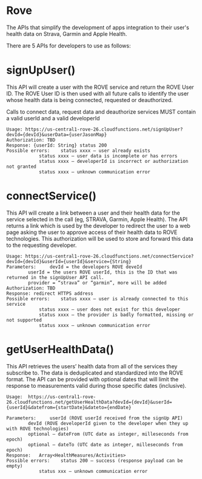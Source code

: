 # Rove
The APIs that simplify the development of apps integration to their user's health data on Strava, Garmin and Apple Health.

There are 5 APIs for developers to use as follows:

# signUpUser()

This API will create a user with the ROVE service and return the ROVE User ID.  The ROVE User ID is then used with all future calls to identify the user whose health data is being connected, requested or deauthorized.

Calls to connect data, request data and deauthorize services MUST contain a valid userId and a valid developerId 

	Usage: https://us-central1-rove-26.cloudfunctions.net/signUpUser?devId={devId}&userData={userJasonMap}
	Authorization: TBD
	Response: {userId: String} status 200
	Possible errors: 	status xxxx – user already exists
				status xxxx – user data is incomplete or has errors
				status xxxx – developerId is incorrect or authorization not granted
				status xxxx – unknown communication error

# connectService()

This API will create a link between a user and their health data for the service selected in the call (eg, STRAVA, Garmin, Apple Health).  The API returns a link which is used by the developer to redirect the user to a web page asking the user to approve access of their health data to ROVE technologies.  This authorization will be used to store and forward this data to the requesting developer.

	Usage: https://us-central1-rove-26.cloudfunctions.net/connectService?devId={devId}&userId={userId}&service={String}
	Parameters: 	devId = the developers ROVE deveId
			userId = the users ROVE userId, this is the ID that was returned in the signUpUser API call.
			provider = “strava” or “garmin”, more will be added
	Authorization: TBD
	Response: redirect HTTPS address
	Possible errors: 	status xxxx – user is already connected to this service
				status xxxx – user does not exist for this developer
				status xxxx – the provider is badly formatted, missing or not supported
				status xxxx – unknown communication error


# getUserHealthData()

This API retrieves the users’ health data from all of the services they subscribe to.  The data is deduplicated and standardized into the ROVE format.  The API can be provided with optional dates that will limit the response to measurements valid during those specific dates (inclusive).


	Usage:  https://us-central1-rove-26.cloudfunctions.net/getUserHealthData?devId={devId}&userId={userId}&datefrom={startDate}&dateto={endDate}

	Parameters: 	userId (ROVE userId received from the signUp API)
			devId (ROVE developerId given to the developer when they up with ROVE technologies)
			optional – dateFrom (UTC date as integer, milleseconds from epoch)
			optional – dateTo (UTC date as integer, milleseconds from epoch)
	Response:  	Array<HealthMeasures/Activities>
	Possible errors:	status 200 – success (response payload can be empty)
				status xxx – unknown communication error
